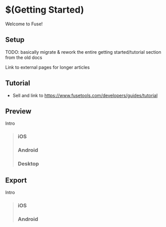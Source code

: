 # $(Getting Started)

Welcome to Fuse!

## Setup

TODO: basically migrate & rework the entire getting started/tutorial section from the old docs

Link to external pages for longer articles

## Tutorial

- Sell and link to https://www.fusetools.com/developers/guides/tutorial

## Preview

Intro

> ### iOS
> ### Android
> ### Desktop

## Export

Intro

> ### iOS
> ### Android
